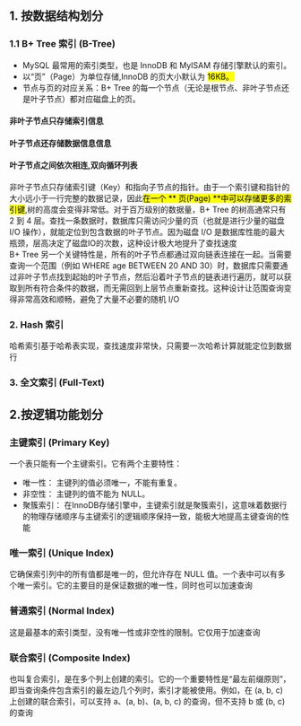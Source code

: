 ## 1. 按数据结构划分
### 1.1 B+ Tree 索引 (B-Tree)
- MySQL 最常用的索引类型，也是 InnoDB 和 MyISAM 存储引擎默认的索引。<br>
- 以“页”（Page）为单位存储,InnoDB 的页大小默认为 <mark>16KB。</mark><br>
- 节点与页的对应关系：B+ Tree 的每一个节点（无论是根节点、非叶子节点还是叶子节点）都对应磁盘上的页。
#### 非叶子节点只存储索引信息
#### 叶子节点还存储数据信息信息
#### 叶子节点之间依次相连,双向循环列表

非叶子节点只存储索引键（Key）和指向子节点的指针。由于一个索引键和指针的大小远小于一行完整的数据记录，因此<mark>在一个 ** 页(Page) **中可以存储更多的索引键</mark>,树的高度会变得非常低。对于百万级别的数据量，B+ Tree 的树高通常只有 2 到 4 层。查找一条数据时，数据库只需访问少量的页（也就是进行少量的磁盘 I/O 操作），就能定位到包含数据的叶子节点。因为磁盘 I/O 是数据库性能的最大瓶颈，层高决定了磁盘IO的次数，这种设计极大地提升了查找速度<br>
B+ Tree 另一个关键特性是，所有的叶子节点都通过双向链表连接在一起。当需要查询一个范围（例如 WHERE age BETWEEN 20 AND 30）时，数据库只需要通过非叶子节点找到起始的叶子节点，然后沿着叶子节点的链表进行遍历，就可以获取到所有符合条件的数据，而无需回到上层节点重新查找。这种设计让范围查询变得非常高效和顺畅，避免了大量不必要的随机 I/O<br>
### 2. Hash 索引
哈希索引基于哈希表实现，查找速度非常快，只需要一次哈希计算就能定位到数据行
### 3. 全文索引 (Full-Text)

## 2.按逻辑功能划分
### 主键索引 (Primary Key)
一个表只能有一个主键索引。它有两个主要特性：
- 唯一性： 主键列的值必须唯一，不能有重复。
- 非空性： 主键列的值不能为 NULL。
- 聚簇索引： 在InnoDB存储引擎中，主键索引就是聚簇索引，这意味着数据行的物理存储顺序与主键索引的逻辑顺序保持一致，能极大地提高主键查询的性能
### 唯一索引 (Unique Index)
它确保索引列中的所有值都是唯一的，但允许存在 NULL 值。一个表中可以有多个唯一索引。它的主要目的是保证数据的唯一性，同时也可以加速查询
### 普通索引 (Normal Index)
这是最基本的索引类型，没有唯一性或非空性的限制。它仅用于加速查询
### 联合索引 (Composite Index)
也叫复合索引，是在多个列上创建的索引。它的一个重要特性是“最左前缀原则”，即当查询条件包含索引的最左边几个列时，索引才能被使用。例如，在 (a, b, c) 上创建的联合索引，可以支持 a、(a, b)、(a, b, c) 的查询，但不支持 b 或 (b, c) 的查询
